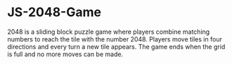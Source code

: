 # JS-2048-Game
 2048 is a sliding block puzzle game where players combine matching numbers to reach the tile with the number 2048. Players move tiles in four directions and every turn a new tile appears. The game ends when the grid is full and no more moves can be made.
